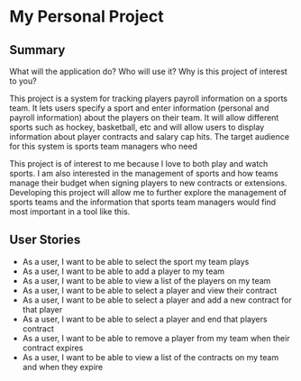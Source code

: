 # My Personal Project

## Summary

What will the application do?
Who will use it?
Why is this project of interest to you?

This project is a system for tracking players payroll information on a sports team. It lets users specify a sport and 
enter information (personal and payroll information) about the players on their team. It will allow different sports
such as hockey, basketball, etc and will allow users to display information about player contracts and salary cap hits. 
The target audience for this system is sports team managers who need 

This project is of interest to me because I love to both play and watch sports. I am also interested in the management
of sports and how teams manage their budget when signing players to new contracts or extensions. Developing this project
will allow me to further explore the management of sports teams and the information that sports team managers would find
most important in a tool like this.

## User Stories

- As a user, I want to be able to select the sport my team plays
- As a user, I want to be able to add a player to my team
- As a user, I want to be able to view a list of the players on my team
- As a user, I want to be able to select a player and view their contract
- As a user, I want to be able to select a player and add a new contract for that player
- As a user, I want to be able to select a player and end that players contract
- As a user, I want to be able to remove a player from my team when their contract expires
- As a user, I want to be able to view a list of the contracts on my team and when they expire